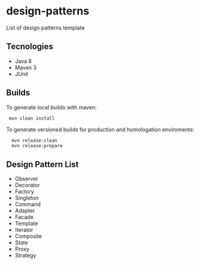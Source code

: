 # design-patterns
List of design patterns template

## Tecnologies

* Java 8
* Maven 3
* JUnit

## Builds

To generate local builds with maven:
```bash
 mvn clean install
``` 
To generate versioned builds for production and homologation enviroments:
```
  mvn release:clean
  mvn release:prepare
```

## Design Pattern List

* Observer
* Decorator
* Factory
* Singleton
* Command
* Adapter
* Facade
* Template
* Iterator
* Composite
* State
* Proxy
* Strategy
